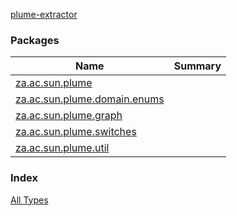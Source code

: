 [plume-extractor](./index.md)

### Packages

| Name | Summary |
|---|---|
| [za.ac.sun.plume](za.ac.sun.plume/index.md) |  |
| [za.ac.sun.plume.domain.enums](za.ac.sun.plume.domain.enums/index.md) |  |
| [za.ac.sun.plume.graph](za.ac.sun.plume.graph/index.md) |  |
| [za.ac.sun.plume.switches](za.ac.sun.plume.switches/index.md) |  |
| [za.ac.sun.plume.util](za.ac.sun.plume.util/index.md) |  |

### Index

[All Types](alltypes/index.md)